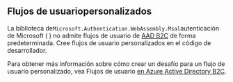 ## <a name="custom-user-flows"></a>Flujos de usuariopersonalizados

La biblioteca de`Microsoft.Authentication.WebAssembly.Msal`autenticación de Microsoft ( ) no admite flujos de usuario de [AAD B2C](/azure/active-directory-b2c/user-flow-overview) de forma predeterminada. Cree flujos de usuario personalizados en el código de desarrollador.

Para obtener más información sobre cómo crear un desafío para un flujo de usuario personalizado, vea Flujos de usuario [en Azure Active Directory B2C](/azure/active-directory-b2c/user-flow-overview).

